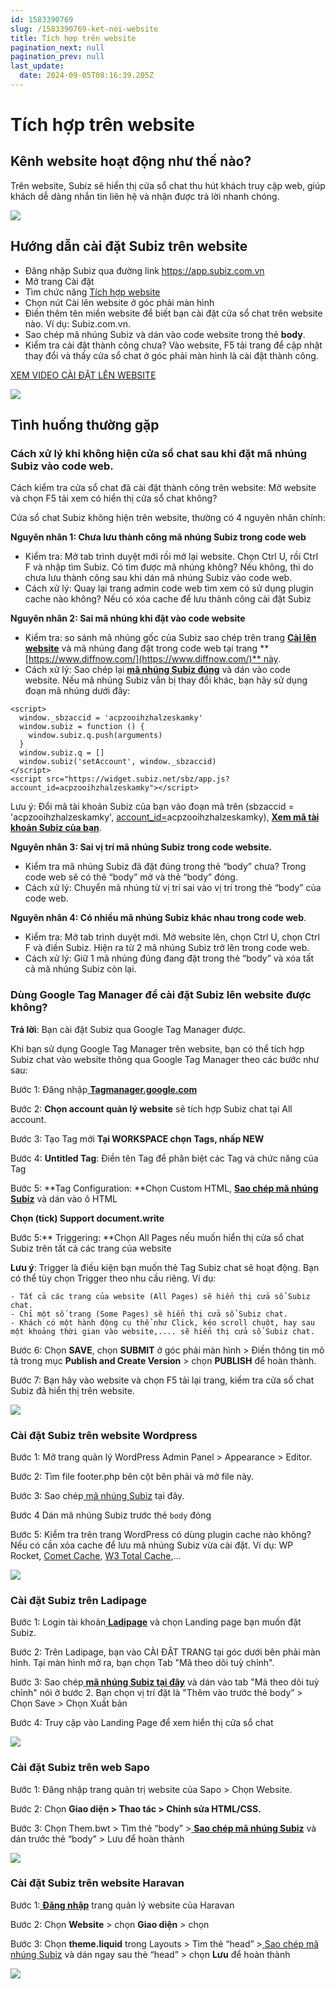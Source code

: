 ```yaml
---
id: 1583390769
slug: /1583390769-ket-noi-website
title: Tích hợp trên website
pagination_next: null
pagination_prev: null
last_update:
  date: 2024-09-05T08:16:39.205Z
---
```


# Tích hợp trên website

## Kênh website hoạt động như thế nào?


Trên website, Subiz sẽ hiển thị cửa sổ chat thu hút khách truy cập web, giúp khách dễ dàng nhắn tin liên hệ và nhận được trả lời nhanh chóng.




![](https://vcdn.subiz-cdn.com/file/fisgvtgqulqwgfqaqsso_acpxkgumifuoofoosble/unnamed.png)

## Hướng dẫn cài đặt Subiz trên website


- Đăng nhập Subiz qua đường link https://app.subiz.com.vn
- Mở trang Cài đặt
- Tìm chức năng [Tích hợp website](https://app.subiz.com.vn/settings/website)
- Chọn nút Cài lên website ở góc phải màn hình
- Điền thêm tên miền website để biết bạn cài đặt cửa sổ chat trên website nào. Ví dụ: Subiz.com.vn.
- Sao chép mã nhúng Subiz và dán vào code website trong thẻ **body**.
- Kiểm tra cài đặt thành công chưa? Vào website, F5 tải trang để cập nhật thay đổi và thấy cửa sổ chat ở góc phải màn hình là cài đặt thành công.



[XEM VIDEO CÀI ĐẶT LÊN WEBSITE](https://www.youtube.com/watch?v=cIA8Zp_B2gg)




![](https://vcdn.subiz-cdn.com/file/fisgvtgraucombcaxvlh_acpxkgumifuoofoosble/unnamed.gif)



## Tình huống thường gặp

### Cách xử lý khi không hiện cửa sổ chat sau khi đặt mã nhúng Subiz vào code web.


Cách kiểm tra cửa sổ chat đã cài đặt thành công trên website: Mở website và chọn F5 tải xem có hiển thị cửa sổ chat không?



Cửa sổ chat Subiz không hiện trên website, thường có 4 nguyên nhân chính:



**Nguyên nhân 1: Chưa lưu thành công mã nhúng Subiz trong code web**



- Kiểm tra: Mở tab trình duyệt mới rồi mở lại website. Chọn Ctrl U, rồi Ctrl F và nhập tìm Subiz. Có tìm được mã nhúng không? Nếu không, thì do chưa lưu thành công sau khi dán mã nhúng Subiz vào code web.
- Cách xử lý: Quay lại trang admin code web tìm xem có sử dụng plugin cache nào không? Nếu có xóa cache để lưu thành công cài đặt Subiz



**Nguyên nhân 2: Sai mã nhúng khi đặt vào code website**



- Kiểm tra: so sánh mã nhúng gốc của Subiz sao chép trên trang **[Cài lên website](https://app.subiz.com.vn/website/install)** và mã nhúng đang đặt trong code web tại trang **[https://www.diffnow.com/](https://www.diffnow.com/)** này.
- Cách xử lý: Sao chép lại **[mã nhúng Subiz đúng](https://app.subiz.com.vn/website/install)** và dán vào code website. Nếu mã nhúng Subiz vẫn bị thay đổi khác, bạn hãy sử dụng đoạn mã nhúng dưới đây:


```
<script>
  window._sbzaccid = 'acpzooihzhalzeskamky'
  window.subiz = function () {
    window.subiz.q.push(arguments)
  }
  window.subiz.q = []
  window.subiz('setAccount', window._sbzaccid)
</script>
<script src="https://widget.subiz.net/sbz/app.js?account_id=acpzooihzhalzeskamky"></script>

```




Lưu ý: Đổi mã tài khoản Subiz của bạn vào đoạn mã trên (sbzaccid = 'acpzooihzhalzeskamky', [account\_id=](https://widget.subiz.net/sbz/app.js?account_id=acqopvkzjjsmiamcmvwf)acpzooihzhalzeskamky), **[Xem mã tài khoản Subiz của bạn](https://app.subiz.com.vn/settings/)**.



**Nguyên nhân 3: Sai vị trí mã nhúng Subiz trong code website.** 

- Kiểm tra mã nhúng Subiz đã đặt đúng trong thẻ “body” chưa? Trong code web sẽ có thẻ “body” mở và thẻ “body” đóng.
- Cách xử lý: Chuyển mã nhúng từ vị trí sai vào vị trí trong thẻ “body” của code web.



**Nguyên nhân 4: Có nhiều mã nhúng Subiz khác nhau trong code web**. 

- Kiểm tra: Mở tab trình duyệt mới. Mở website lên, chọn Ctrl U, chọn Ctrl F và điền Subiz. Hiện ra từ 2 mã nhúng Subiz trở lên trong code web.
- Cách xử lý: Giữ 1 mã nhúng đúng đang đặt trong thẻ “body” và xóa tất cả mã nhúng Subiz còn lại.


### Dùng Google Tag Manager để cài đặt Subiz lên website được không?




**Trả lời**: Bạn cài đặt Subiz qua Google Tag Manager được.



Khi bạn sử dụng Google Tag Manager trên website, bạn có thể tích hợp Subiz chat vào website thông qua Google Tag Manager theo các bước như sau:

Bước 1: Đăng nhập[ ](https://tagmanager.google.com/#/home)**[Tagmanager.google.com](https://tagmanager.google.com/#/home)**

Bước 2: **Chọn account quản lý website** sẽ tích hợp Subiz chat tại All account.

Bước 3: Tạo Tag mới **Tại WORKSPACE chọn Tags, nhấp NEW**

Bước 4: **Untitled Tag**: Điền tên Tag để phân biệt các Tag và chức năng của Tag

Bước 5: **Tag Configuration: **Chọn Custom HTML, **[Sao chép mã nhúng Subiz](https://app.subiz.com.vn/website/install)** và dán vào ô HTML

**Chọn (tick) Support document.write**

Bước 5:** Triggering: **Chọn All Pages nếu muốn hiển thị cửa sổ chat Subiz trên tất cả các trang của website



**Lưu ý**: Trigger là điều kiện bạn muốn thẻ Tag Subiz chat sẽ hoạt động. Bạn có thể tùy chọn Trigger theo nhu cầu riêng. Ví dụ:

    - Tất cả các trang của website (All Pages) sẽ hiển thị cửa sổ Subiz chat.
    - Chỉ một số trang (Some Pages) sẽ hiển thị cửa sổ Subiz chat.
    - Khách có một hành động cụ thể như Click, kéo scroll chuột, hay sau một khoảng thời gian vào website,.... sẽ hiển thị cửa sổ Subiz chat.

Bước 6: Chọn **SAVE**, chọn **SUBMIT** ở góc phải màn hình > Điền thông tin mô tả trong mục **Publish and Create Version** > chọn **PUBLISH** để hoàn thành.

Bước 7: Bạn hãy vào website và chọn F5 tải lại trang, kiểm tra cửa sổ chat Subiz đã hiển thị trên website.


![](https://vcdn.subiz-cdn.com/file/fisgvtgrlnvhhlwuopbg_acpxkgumifuoofoosble/unnamed.png)

### Cài đặt Subiz trên website Wordpress


Bước 1: Mở trang quản lý WordPress Admin Panel > Appearance > Editor.

Bước 2: Tìm file footer.php bên cột bên phải và mở file này.

Bước 3: Sao chép[ mã nhúng Subiz](https://app.subiz.com.vn/website/install) tại đây.

Bước 4 Dán mã nhúng Subiz trước thẻ `body` đóng

Bước 5: Kiểm tra trên trang WordPress có dùng plugin cache nào không? Nếu có cần xóa cache để lưu mã nhúng Subiz vừa cài đặt. Ví dụ: WP Rocket, [Comet Cache](https://wordpress.org/plugins/comet-cache/), [W3 Total Cache](https://wordpress.org/plugins/w3-total-cache/),... 


![](https://vcdn.subiz-cdn.com/file/fisgvtgrqmncjjspsebx_acpxkgumifuoofoosble/unnamed.png)



### Cài đặt Subiz trên Ladipage


Bước 1: Login tài khoản[ ](https://ladipage.vn)**[Ladipage](https://ladipage.vn)** và chọn Landing page bạn muốn đặt Subiz.

Bước 2: Trên Ladipage, bạn vào CÀI ĐẶT TRANG tại góc dưới bên phải màn hình. Tại màn hình mở ra, bạn chọn Tab "Mã theo dõi tuỳ chỉnh". 

Bước 3: Sao chép[ ](https://app.subiz.com.vn/website/install)**[mã nhúng Subiz tại đây](https://app.subiz.com.vn/website/install)** và dán vào tab "Mã theo dõi tuỳ chỉnh" nói ở bước 2. Bạn chọn vị trí đặt là "Thêm vào trước thẻ body” > Chọn Save > Chọn Xuất bản

Bước 4: Truy cập vào Landing Page để xem hiển thị cửa sổ chat


![](https://vcdn.subiz-cdn.com/file/fisgvtgrwvtbylvifyfz_acpxkgumifuoofoosble/unnamed.png)



### Cài đặt Subiz trên web Sapo


Bước 1: Đăng nhập trang quản trị website của Sapo > Chọn Website.

Bước 2: Chọn **Giao diện > Thao tác > Chỉnh sửa HTML/CSS.**

Bước 3: Chọn Them.bwt > Tìm thẻ “body” >[ ](https://app.subiz.com/settings/install)**[Sao chép mã nhúng Subiz](https://app.subiz.com/settings/install)** và dán trước thẻ “body” > Lưu để hoàn thành




![](https://vcdn.subiz-cdn.com/file/fisgvtgscgkisfoaxqpc_acpxkgumifuoofoosble/unnamed.gif)



### Cài đặt Subiz trên website Haravan




Bước 1:[ ](https://myharavan.com/admin/auth/login)**[Đăng nhập](https://myharavan.com/admin/auth/login)** trang quản lý website của Haravan

Bước 2: Chọn **Website** > chọn **Giao diện** > chọn

Bước 3: Chọn **theme.liquid** trong Layouts > Tìm thẻ “head” >[ ](https://app.subiz.com/settings/install)[Sao chép mã nhúng Subiz](https://app.subiz.com/settings/install) và dán ngay sau thẻ “head” > chọn **Lưu** để hoàn thành




![](https://vcdn.subiz-cdn.com/file/fisgvtgsftqhouhqtznz_acpxkgumifuoofoosble/unnamed.gif)